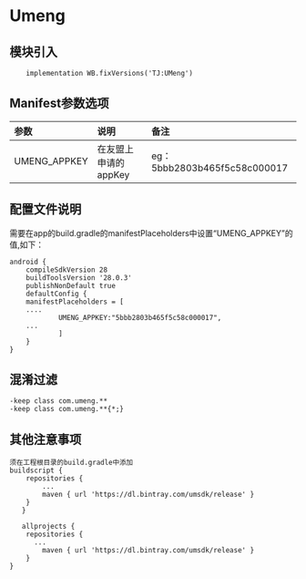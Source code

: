 # Umeng

## 模块引入

```text
    implementation WB.fixVersions('TJ:UMeng')
```

## Manifest参数选项

| 参数 | 说明 | 备注 |
| :--- | :--- | :--- |
| UMENG\_APPKEY | 在友盟上申请的appKey | eg：5bbb2803b465f5c58c000017 |

## 配置文件说明

需要在app的build.gradle的manifestPlaceholders中设置“UMENG\_APPKEY”的值,如下：

```text
android {
    compileSdkVersion 28
    buildToolsVersion '28.0.3'
    publishNonDefault true
    defaultConfig {
    manifestPlaceholders = [
    ....
            UMENG_APPKEY:"5bbb2803b465f5c58c000017",
    ...
            ]
    }
}
```

## 混淆过滤

```text
-keep class com.umeng.**
-keep class com.umeng.**{*;}
```

## 其他注意事项

```text
须在工程根目录的build.gradle中添加
buildscript {
    repositories {
        ...
        maven { url 'https://dl.bintray.com/umsdk/release' }
    }
   }

   allprojects {
    repositories {
      ...
        maven { url 'https://dl.bintray.com/umsdk/release' }
    }
}
```

